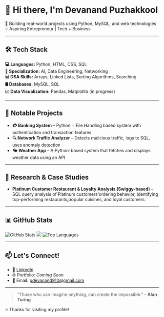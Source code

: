 # 👋 Hi there, I'm Devanand Puzhakkool

🚀 Building real-world projects using Python, MySQL, and web technologies  
💡 Aspiring Entrepreneur | Tech + Business

---

## 🛠️ Tech Stack

**💻 Languages:** Python, HTML, CSS, SQL  
**🧠 Specialization:** AI, Data Engineering, Networking  
**📊 DSA Skills:** Arrays, Linked Lists, Sorting Algorithms, Searching  
**🛢️ Databases:** MySQL, SQL  
**📈 Data Visualization:** Pandas, Matplotlib (in progress)

---

## 💼 Notable Projects

- **💳 Banking System** – Python + File Handling based system with authentication and transaction features  
- **🔍 Network Traffic Analyzer** – Detects malicious traffic, logs to SQL, uses anomaly detection  
- **🌤️ Weather App** – A Python-based system that fetches and displays weather data using an API  


---

## 🧠 Research & Case Studies

- **Platinum Customer Restaurant & Loyalty Analysis (Swiggy-based)** – SQL query analysis of Platinum customers'ordering behavior, identifying top-performing restaurants,popular cuisines, and loyal customers.


---
## 📊 GitHub Stats

<!-- You can add GitHub streak and top languages using GitHub Readme Stats -->

![GitHub Stats](https://github-readme-stats.vercel.app/api?username=CodeByD3v&show_icons=true&theme=tokyonight&hide_border=true)
<img src="https://github-readme-streak-stats.herokuapp.com/?user=CodyByD3v"></img>
![Top Languages](https://github-readme-stats.vercel.app/api/top-langs/?username=CodeByD3v&layout=compact&theme=tokyonight&hide_border=true)


---

## 📫 Let's Connect!

- 🔗 [LinkedIn](https://www.linkedin.com/in/devanand-puzhakkool)  
- 🌐 Portfolio: *Coming Soon*  
- 📧 Email: pdevanand910@gmail.com  

---

> "Those who can imagine anything, can create the impossible." – **Alan Turing**

⭐ Thanks for visiting my profile!
<!--
**AuthurShelby/AuthurShelby** is a ✨ _special_ ✨ repository because its `README.md` (this file) appears on your GitHub profile.

Here are some ideas to get you started:

- 🔭 I’m currently working on ...
- 🌱 I’m currently learning ...
- 👯 I’m looking to collaborate on ...
- 🤔 I’m looking for help with ...
- 💬 Ask me about ...
- 📫 How to reach me: ...
- 😄 Pronouns: ...
- ⚡ Fun fact: ...
-->
